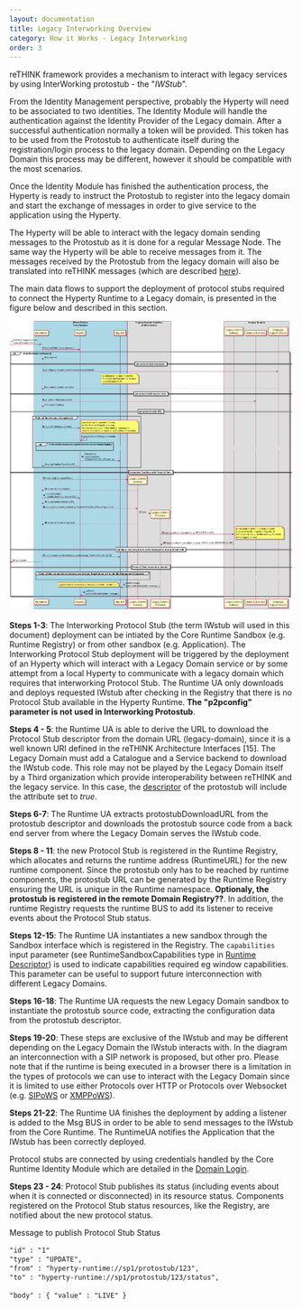 ```yaml
---
layout: documentation
title: Legacy Interworking Overview
category: How it Works - Legacy Interworking
order: 3
---
```


reTHINK framework provides a mechanism to interact with legacy services by using InterWorking protostub - the "_IWStub_".

From the Identity Management perspective, probably the Hyperty will need to be associated to two identities. The Identity Module will handle the authentication against the Identity Provider of the Legacy domain. After a successful authentication normally a token will be provided. This token has to be used from the Protostub to authenticate itself during the registration/login process to the legacy domain. Depending on the Legacy Domain this process may be different, however it should be compatible with the most scenarios.

Once the Identity Module has finished the authentication process, the Hyperty is ready to instruct the Protostub to register into the legacy domain and start the exchange of messages in order to give service to the application using the Hyperty.

The Hyperty will be able to interact with the legacy domain sending messages to the Protostub as it is done for a regular Message Node. The same way the Hyperty will be able to receive messages from it. The messages received by the Protostub from the legacy domain will also be translated into reTHINK messages (which are described  [here](../messages/legacy-interworking-messages.md)).

The main data flows to support the deployment of protocol stubs required to connect the Hyperty Runtime to a Legacy domain, is presented in the figure below and described in this section.

![Figure @runtime-deploy-protostub: Deploy Protocol Stub](deploy-iwstub.png)

**Steps 1-3**: The Interworking Protocol Stub (the term IWstub will used in this document) deployment can be intiated by the Core Runtime Sandbox (e.g. Runtime Registry) or from other sandbox (e.g. Application). The Interworking Protocol Stub deployment will be triggered by the deployment of an Hyperty which will interact with a Legacy Domain service or by some attempt from a local Hyperty to communicate with a legacy domain which requires that interworking Protocol Stub. The Runtime UA only downloads and deploys requested IWstub after checking in the Registry that there is no Protocol Stub available in the Hyperty Runtime. **The "p2pconfig" parameter is not used in Interworking Protostub**.

**Steps 4 - 5**: the Runtime UA is able to derive the URL to download the Protocol Stub descriptor from the domain URL (legacy-domain), since it is a well known URI defined in the reTHINK Architecture Interfaces [15]. The Legacy Domain must add a Catalogue and a Service backend to download the IWstub code. This role may not be played by the Legacy Domain itself by a Third organization which provide interoperability between reTHINK and the legacy service. In this case, the [descriptor](https://github.com/reTHINK-project/specs/tree/master/datamodel/core/hyperty-catalogue) of the protostub will include the attribute set to *true*.

**Steps 6-7**: The Runtime UA extracts protostubDownloadURL from the protostub descriptor and downloads the protostub source code from a back end server from where the Legacy Domain serves the IWstub code.

**Steps 8 - 11**: the new Protocol Stub is registered in the Runtime Registry, which allocates and returns the runtime address (RuntimeURL) for the new runtime component. Since the protostub only has to be reached by runtime components, the protostub URL can be generated by the Runtime Registry ensuring the URL is unique in the Runtime namespace. **Optionaly, the protostub is registered in the remote Domain Registry??**. In addition, the runtime Registry requests the runtime BUS to add its listener to receive events about the Protocol Stub status.

**Steps 12-15**: The Runtime UA instantiates a new sandbox through the Sandbox interface which is registered in the Registry. The `capabilities` input parameter (see RuntimeSandboxCapabilities type in [Runtime Descriptor](../../datamodel/core/hyperty-catalogue/readme.md#hyperty-runtime-descriptor)) is used to indicate capabilities required eg window capabilities. This parameter can be useful to support future interconnection with different Legacy Domains.

**Steps 16-18**: The Runtime UA requests the new Legacy Domain sandbox to instantiate the protostub source code, extracting the configuration data from the protostub descriptor.

**Steps 19-20**: These steps are exclusive of the IWstub and may be different depending on the Legacy Domain the IWstub interacts with. In the diagram an interconnection with a SIP network is proposed, but other pro. Please note that if the runtime is being executed in a browser there is a limitation in the types of protocols we can use to interact with the Legacy Domain since it is limited to use either Protocols over HTTP or Protocols over Websocket (e.g. [SIPoWS](https://tools.ietf.org/html/rfc7118) or [XMPPoWS](https://datatracker.ietf.org/doc/rfc7395/)).  

**Steps 21-22**: The Runtime UA finishes the deployment by adding a listener is added to the Msg BUS in order to be able to send messages to the IWstub from the Core Runtime. The RuntimeUA notifies the Application that the IWstub has been correctly deployed.

Protocol stubs are connected by using credentials handled by the Core Runtime Identity Module which are detailed in the [Domain Login](../identity-management/domain-login.md).

**Steps 23 - 24**: Protocol Stub publishes its status (including events about when it is connected or disconnected) in its resource status. Components registered on the Protocol Stub status resources, like the Registry, are notified about the new protocol status.

Message to publish Protocol Stub Status

```
"id" : "1"
"type" : "UPDATE",
"from" : "hyperty-runtime://sp1/protostub/123",
"to" : "hyperty-runtime://sp1/protostub/123/status",

"body" : { "value" : "LIVE" }
```

